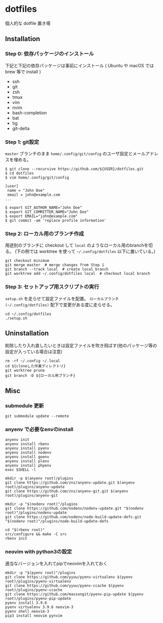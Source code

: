 # dotfiles

個人的な dotfile 置き場

## Installation

### Step 0: 依存パッケージのインストール

下記と下記の依存パッケージは事前にインストール ( Ubuntu や macOS では brew 等で install )

- ssh
- git
- zsh
- tmux
- vim
- nvim
- bash-completion
- bat
- tig
- git-delta

### Step 1: git設定

`master` ブランチのまま `home/.config/git/config` のユーザ設定とメールアドレスを埋める。

```console
$ git clone --recursive https://github.com/${USER}/dotfiles.git
$ cd dotfiles
$ vim home/.config/git/config

[user]
 name = "John Doe"
 email = john@example.com
...

$ export GIT_AUTHOR_NAME="John Doe"
$ export GIT_COMMITTER_NAME="John Doe"
$ export EMAIL="john@example.com"
$ git commit -am 'replace profile information'
```

### Step 2: ローカル用のブランチ作成

用途別のブランチに checkout して `local` のようなローカル用のbranchを切る。
(下の例では worktree を使って `~/.config/dotfiles` 以下に置いている。)

```console
git checkout minimum
git merge master  # merge changes from Step 1
git branch --track local  # create local branch
git worktree add ~/.config/dotfiles local  # checkout local branch
```

### Step 3: セットアップ用スクリプトの実行

`setup.sh` を走らせて設定ファイルを配置。
`ローカルブランチ(~/.config/dotfiles)` 配下で変更がある度に走らせる。

```console
cd ~/.config/dotfiles
./setup.sh
```

## Uninstallation

削除したり入れ直したいときは設定ファイルを吹き飛ばす(他のパッケージ等の設定が入っている場合は注意)

```console
rm -rf ~/.config ~/.local
cd ${cloneした作業ディレクトリ}
git worktree prune
git branch -D ${ローカル用ブランチ}
```

## Misc

### submodule 更新

```console
git submodule update --remote
```

### anyenv で必要なenvのinstall

```console
anyenv init
anyenv install rbenv
anyenv install pyenv
anyenv install nodenv
anyenv install goenv
anyenv install plenv
anyenv install phpenv
exec $SHELL -l

mkdir -p $(anyenv root)/plugins
git clone https://github.com/znz/anyenv-update.git $(anyenv root)/plugins/anyenv-update
git clone https://github.com/znz/anyenv-git.git $(anyenv root)/plugins/anyenv-git

mkdir -p "$(nodenv root)"/plugins
git clone https://github.com/nodenv/nodenv-update.git "$(nodenv root)"/plugins/nodenv-update
git clone https://github.com/nodenv/node-build-update-defs.git "$(nodenv root)"/plugins/node-build-update-defs

cd "$(rbenv root)"
src/configure && make -C src
rbenv init
```

### neovim with python3の設定

適当なバージョンを入れてpipでneovimを入れておく

```console
mkdir -p "$(pyenv root)"/plugins
git clone https://github.com/yyuu/pyenv-virtualenv $(pyenv root)/plugins/pyenv-virtualenv
git clone https://github.com/yyuu/pyenv-ccache $(pyenv root)/plugins/pyenv-ccache
git clone https://github.com/massongit/pyenv-pip-update $(pyenv root)/plugins/pyenv-pip-update
pyenv install 3.9.6
pyenv virtualenv 3.9.6 neovim-3
pyenv shell neovim-3
pip3 install neovim pynvim
```
